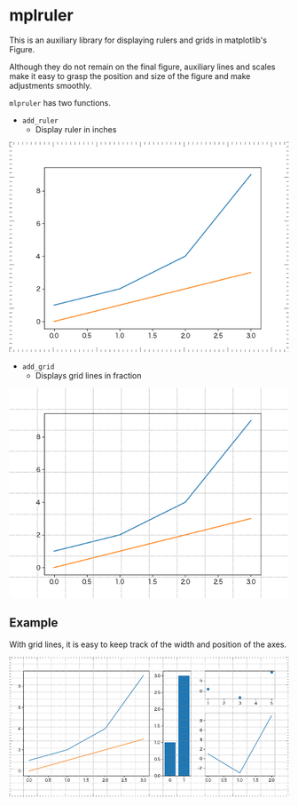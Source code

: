 # mplruler

This is an auxiliary library for displaying rulers and grids in matplotlib's Figure.

Although they do not remain on the final figure, auxiliary lines and scales make it easy to grasp the position and size of the figure and make adjustments smoothly.

`mlpruler` has two functions.

* `add_ruler`
  * Display ruler in inches

![ruler](./images/ruler.png)

* `add_grid`
  * Displays grid lines in fraction

![grid](./images/grid.png)


## Example

With grid lines, it is easy to keep track of the width and position of the axes.

![both](./images/both.png)
